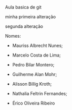 Aula basica de git

minha primeira alteração

segunda alteração

Nomes:

- Mauriss Albrecht Nunes;

- Marcelo Costa de Lima;

- Pedro Bilar Montero;

- Guilherme Alan Mohr;

- Alisson Billig Kroth;

- Nathalia Feltrin Fernandes;

- Érico Oliveira Ribeiro